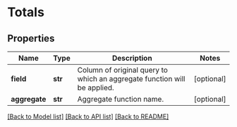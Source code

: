 # Totals

## Properties
Name | Type | Description | Notes
------------ | ------------- | ------------- | -------------
**field** | **str** | Column of original query to which an aggregate function will be applied. | [optional] 
**aggregate** | **str** | Aggregate function name. | [optional] 

[[Back to Model list]](../README.md#documentation-for-models) [[Back to API list]](../README.md#documentation-for-api-endpoints) [[Back to README]](../README.md)


